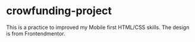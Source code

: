 # crowfunding-project
This is a practice to improved my Mobile first HTML/CSS skills. The design is from Frontendmentor.
